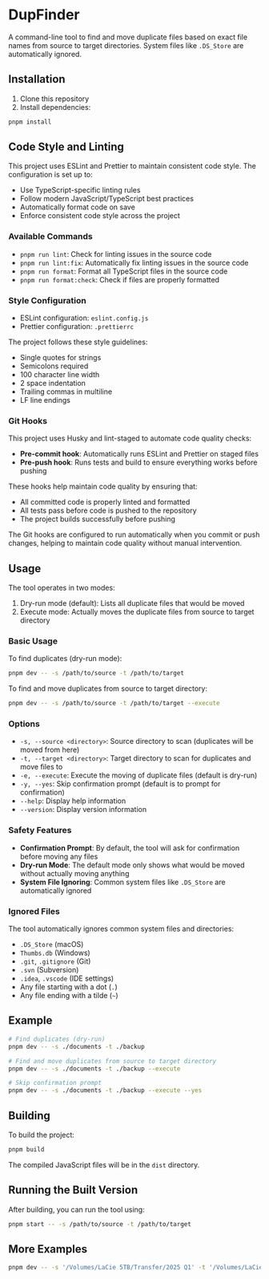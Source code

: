 # DupFinder

A command-line tool to find and move duplicate files based on exact file names from source to target directories. System files like `.DS_Store` are automatically ignored.

## Installation

1. Clone this repository
2. Install dependencies:
```bash
pnpm install
```

## Code Style and Linting

This project uses ESLint and Prettier to maintain consistent code style. The configuration is set up to:

- Use TypeScript-specific linting rules
- Follow modern JavaScript/TypeScript best practices
- Automatically format code on save
- Enforce consistent code style across the project

### Available Commands

- `pnpm run lint`: Check for linting issues in the source code
- `pnpm run lint:fix`: Automatically fix linting issues in the source code
- `pnpm run format`: Format all TypeScript files in the source code
- `pnpm run format:check`: Check if files are properly formatted

### Style Configuration

- ESLint configuration: `eslint.config.js`
- Prettier configuration: `.prettierrc`

The project follows these style guidelines:
- Single quotes for strings
- Semicolons required
- 100 character line width
- 2 space indentation
- Trailing commas in multiline
- LF line endings

### Git Hooks

This project uses Husky and lint-staged to automate code quality checks:

- **Pre-commit hook**: Automatically runs ESLint and Prettier on staged files
- **Pre-push hook**: Runs tests and build to ensure everything works before pushing

These hooks help maintain code quality by ensuring that:
- All committed code is properly linted and formatted
- All tests pass before code is pushed to the repository
- The project builds successfully before pushing

The Git hooks are configured to run automatically when you commit or push changes, helping to maintain code quality without manual intervention.

## Usage

The tool operates in two modes:
1. Dry-run mode (default): Lists all duplicate files that would be moved
2. Execute mode: Actually moves the duplicate files from source to target directory

### Basic Usage

To find duplicates (dry-run mode):

```bash
pnpm dev -- -s /path/to/source -t /path/to/target
```

To find and move duplicates from source to target directory:

```bash
pnpm dev -- -s /path/to/source -t /path/to/target --execute
```

### Options

- `-s, --source <directory>`: Source directory to scan (duplicates will be moved from here)
- `-t, --target <directory>`: Target directory to scan for duplicates and move files to
- `-e, --execute`: Execute the moving of duplicate files (default is dry-run)
- `-y, --yes`: Skip confirmation prompt (default is to prompt for confirmation)
- `--help`: Display help information
- `--version`: Display version information

### Safety Features

- **Confirmation Prompt**: By default, the tool will ask for confirmation before moving any files
- **Dry-run Mode**: The default mode only shows what would be moved without actually moving anything
- **System File Ignoring**: Common system files like `.DS_Store` are automatically ignored

### Ignored Files

The tool automatically ignores common system files and directories:
- `.DS_Store` (macOS)
- `Thumbs.db` (Windows)
- `.git`, `.gitignore` (Git)
- `.svn` (Subversion)
- `.idea`, `.vscode` (IDE settings)
- Any file starting with a dot (`.`)
- Any file ending with a tilde (`~`)

## Example

```bash
# Find duplicates (dry-run)
pnpm dev -- -s ./documents -t ./backup

# Find and move duplicates from source to target directory
pnpm dev -- -s ./documents -t ./backup --execute

# Skip confirmation prompt
pnpm dev -- -s ./documents -t ./backup --execute --yes
```

## Building

To build the project:

```bash
pnpm build
```

The compiled JavaScript files will be in the `dist` directory.

## Running the Built Version

After building, you can run the tool using:

```bash
pnpm start -- -s /path/to/source -t /path/to/target
```

## More Examples
```bash
pnpm dev -- -s '/Volumes/LaCie 5TB/Transfer/2025 Q1' -t '/Volumes/LaCie 5TB/Transfer/20250312 TW iCloud' > output.log
```